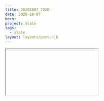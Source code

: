 ```yaml
---
title: 20201007 2020
date: 2020-10-07
hero:
project: Slate
tags:
  - slate
layout: layouts/post.njk
---
```


<iframe title="Slate Account Settings" class="frame-kinopio" id=""
https://kinopio.club/slate---account-settings-xrXQ6ksnigrRRwKQyS3TY
</iframe>
<p>
Above is a map of thoughts around the current and future Slate v1+ Account Settings page sections.
</p>
